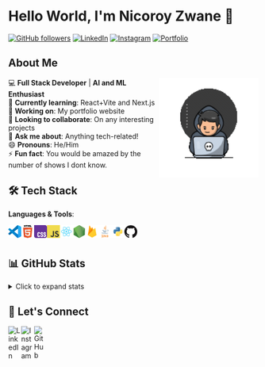 # Hello World, I'm Nicoroy Zwane 👋

[![GitHub followers](https://img.shields.io/github/followers/n-zwane?style=social)](https://github.com/n-zwane)
[![LinkedIn](https://img.shields.io/badge/LinkedIn-Connect-blue)](https://linkedin.com/in/nicoroy-zwane)
[![Instagram](https://img.shields.io/badge/Instagram-Follow-purple)](https://www.instagram.com/zwane_nl?igsh=MWRzdXF3ZHE2eTJnMA==)
[![Portfolio](https://img.shields.io/badge/🌐-Portfolio_to_be_done-green)]()

## About Me
<img align="right" alt="Coding Animation" src="https://github.com/n-zwane/n-zwane/blob/main/assets/coder1.gif?raw=true" width="200" height="200" />

💻 **Full Stack Developer** | **AI and ML Enthusiast**  
🌱 **Currently learning**: React+Vite and Next.js  
🔭 **Working on**: My portfolio website  
👯 **Looking to collaborate**: On any interesting projects  
💬 **Ask me about**: Anything tech-related!  
😄 **Pronouns**: He/Him  
⚡ **Fun fact**: You would be amazed by the number of shows I dont know.


## 🛠️ Tech Stack

**Languages & Tools**:

[<img align="left" alt="VS Code" width="26px" src="https://raw.githubusercontent.com/github/explore/80688e429a7d4ef2fca1e82350fe8e3517d3494d/topics/visual-studio-code/visual-studio-code.png" />][github]
[<img align="left" alt="HTML5" width="26px" src="https://raw.githubusercontent.com/github/explore/80688e429a7d4ef2fca1e82350fe8e3517d3494d/topics/html/html.png" />][github]
[<img align="left" alt="CSS3" width="26px" src="https://raw.githubusercontent.com/github/explore/80688e429a7d4ef2fca1e82350fe8e3517d3494d/topics/css/css.png" />][github]
[<img align="left" alt="JavaScript" width="26px" src="https://raw.githubusercontent.com/github/explore/80688e429a7d4ef2fca1e82350fe8e3517d3494d/topics/javascript/javascript.png" />][github]
[<img align="left" alt="React" width="26px" src="https://raw.githubusercontent.com/github/explore/80688e429a7d4ef2fca1e82350fe8e3517d3494d/topics/react/react.png" />][github]
[<img align="left" alt="Node.js" width="26px" src="https://raw.githubusercontent.com/github/explore/80688e429a7d4ef2fca1e82350fe8e3517d3494d/topics/nodejs/nodejs.png" />][github]
[<img align="left" alt="Firebase" width="26px" src="https://raw.githubusercontent.com/github/explore/80688e429a7d4ef2fca1e82350fe8e3517d3494d/topics/firebase/firebase.png" />][github]
[<img align="left" alt="Java" width="26px" src="https://raw.githubusercontent.com/github/explore/80688e429a7d4ef2fca1e82350fe8e3517d3494d/topics/java/java.png" />][github]
[<img align="left" alt="Python" width="26px" src="https://raw.githubusercontent.com/github/explore/80688e429a7d4ef2fca1e82350fe8e3517d3494d/topics/python/python.png" />][github]
[<img align="left" alt="GitHub" width="26px" src="https://raw.githubusercontent.com/github/explore/78df643247d429f6cc873026c0622819ad797942/topics/github/github.png" />][github]

<br />
<br />

## 📊 GitHub Stats

<details>
  <summary>Click to expand stats</summary>
  
  ![Nicoroy's GitHub stats](https://github-readme-stats.vercel.app/api?username=n-zwane&show_icons=true&theme=radical)
  
  ![Top Languages](https://github-readme-stats.vercel.app/api/top-langs/?username=n-zwane&layout=compact&theme=radical)
</details>

## 🤝 Let's Connect

[<img align="left" alt="LinkedIn" width="26px" src="https://cdn.jsdelivr.net/npm/simple-icons@v3/icons/linkedin.svg" />](https://linkedin.com/in/nicoroy-zwane)
[<img align="left" alt="Instagram" width="26px" src="https://cdn.jsdelivr.net/npm/simple-icons@v3/icons/instagram.svg" />](https://www.instagram.com/zwane_nl?igsh=MWRzdXF3ZHE2eTJnMA==)
[<img align="left" alt="GitHub" width="26px" src="https://cdn.jsdelivr.net/npm/simple-icons@v3/icons/github.svg" />](https://github.com/n-zwane)

<br />

[github]: https://github.com/n-zwane
